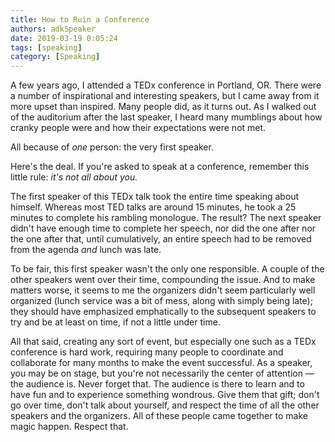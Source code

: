```yaml
---
title: How to Ruin a Conference
authors: adkSpeaker
date: 2019-03-19 0:05:24
tags: [speaking]
category: [Speaking]
---
```


<p>A few years ago, I attended a TEDx conference in Portland, OR. There were a number of inspirational and interesting speakers, but I came away from it more upset than inspired. Many people did, as it turns out. As I walked out of the auditorium after the last speaker, I heard many mumblings about how cranky people were and how their expectations were not met.</p>
<p>All because of <em>one </em>person: the very first speaker.</p>

<!-- truncate -->


<p>Here's the deal. If you're asked to speak at a conference, remember this little rule: <em>it's not all about you.</em></p>
<p>The first speaker of this TEDx talk took the entire time speaking about himself. Whereas most TED talks are around 15 minutes, he took a 25 minutes to complete his rambling monologue. The result? The next speaker didn't have enough time to complete her speech, nor did the one after nor the one after that, until cumulatively, an entire speech had to be removed from the agenda <em>and </em>lunch was late.</p>
<p>To be fair, this first speaker wasn't the only one responsible. A couple of the other speakers went over their time, compounding the issue. And to make matters worse, it seems to me the organizers didn't seem particularly well organized (lunch service was a bit of mess, along with simply being late); they should have emphasized emphatically to the subsequent speakers to try and be at least on time, if not a little under time.</p>
<p>All that said, creating any sort of event, but especially one such as a TEDx conference is hard work, requiring many people to coordinate and collaborate for many months to make the event successful. As a speaker, you may be on stage, but you're not necessarily the center of attention &mdash; the audience is. Never forget that. The audience is there to learn and to have fun and to experience something wondrous. Give them that gift; don't go over time, don't talk about yourself, and respect the time of all the other speakers and the organizers. All of these people came together to make magic happen. Respect that.</p>